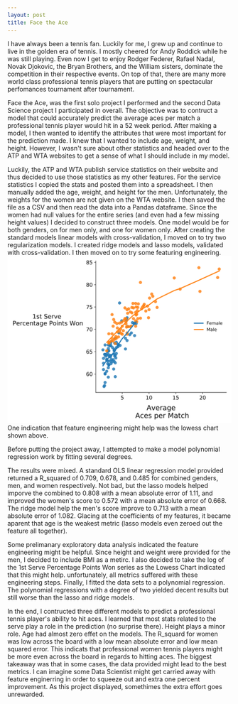 ```yaml
---
layout: post
title: Face the Ace
---
```


I have always been a tennis fan. Luckily for me, I grew up and continue to live in the golden era of tennis. I mostly cheered for Andy Roddick while he was still playing. Even now I get to enjoy Rodger Federer, Rafael Nadal, Novak Djokovic, the Bryan Brothers, and the William sisters, dominate the competition in their respective events. On top of that, there are many more world class professional tennis players that are putting on spectacular perfomances tournament after tournament. 

Face the Ace, was the first solo project I performed and the second Data Science project I participated in overall. The objective was to contruct a model that could accurately predict the average aces per match a professional tennis player would hit in a 52 week period. After making a model, I then wanted to identify the attributes that were most important for the prediction made. I knew that I wanted to include age, weight, and height. However, I wasn't sure about other statistics and headed over to the ATP and WTA websites to get a sense of what I should include in my model.

Luckily, the ATP and WTA publish service statistics on their website and thus decided to use those statistics as my other features. For the service statistics I copied the stats and posted them into a spreadsheet. I then manually added the age, weight, and height for the men. Unfortunately, the weights for the women are not given on the WTA website. I then saved the file as a CSV and then read the data into a Pandas dataframe. Since the women had null values for the entire series (and even had a few missing height values) I decided to construct three models. One model would be for both genders, on for men only, and one for women only. After creating the standard models linear models with cross-validation, I moved on to try two regularization models. I created ridge models and lasso models, validated with cross-validation. I then moved on to try some featuring engineering.
![One indication that feature engineering might help](/images/tennis_model_images/lowess_1st_serve.svg) 
One indication that feature engineering might help was the lowess chart shown above.

Before putting the project away, I attempted to make a model polynomial regression work by fitting several degrees.

The results were mixed. A standard OLS linear regression model provided returned a R_squared of 0.709, 0.678, and 0.485 for combined genders, men, and women respectively. Not bad, but the lasso models helped imporve the combined to 0.808 with a mean absolute error of 1.11, and improved the women's score to 0.572 with a mean absolute error of 0.668. The ridge model help the men's score improve to 0.713 with a mean absolute error of 1.082. Glacing at the coefficients of my features, it became aparent that age is the weakest metric (lasso models even zeroed out the feature all together).

Some prelimanary exploratory data analysis indicated the feature engineering might be helpful. Since height and weight were provided for the men, I decided to include BMI as a metirc. I also decided to take the log of the 1st Serve Percentage Points Won series as the Lowess Chart indicated that this might help. unfortunately, all metrics suffered with these engineering steps. Finally, I fitted the data sets to a polynomial regression. The polynomial regressions with a degree of two yielded decent results but still worse than the lasso and ridge models.

In the end, I contructed three different models to predict a professional tennis player's ability to hit aces. I learned that most stats related to the serve play a role in the prediction (no surprise there). Height plays a minor role. Age had almost zero effet on the models. The R_squard for women was low across the board with a low mean absolute error and low mean squared error. This indicats that professional women tennis players might be more even across the board in regards to hitting aces. The biggest takeaway was that in some cases, the data provided might lead to the best metrics. I can imagine some Data Scientist might get carried away with feature enginerring in order to squeeze out and extra one percent improvement. As this project displayed, somethimes the extra effort goes unrewarded.